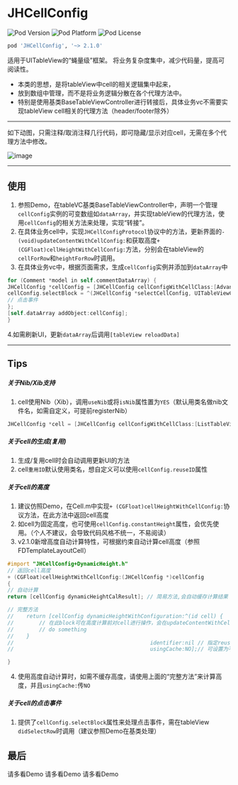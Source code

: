 # JHCellConfig

![Pod Version](https://img.shields.io/cocoapods/v/JHCellConfig.svg?style=flat)
![Pod Platform](https://img.shields.io/cocoapods/p/JHCellConfig.svg?style=flat)
![Pod License](https://img.shields.io/cocoapods/l/JHCellConfig.svg?style=flat)

```ruby
pod 'JHCellConfig', '~> 2.1.0'
```

适用于UITableView的“蝇量级”框架。
将业务复杂度集中，减少代码量，提高可阅读性。

- 本类的思想，是将tableView中cell的相关逻辑集中起来，
- 放到数组中管理，而不是将业务逻辑分散在各个代理方法中。
- 特别是使用基类BaseTableViewController进行转接后，具体业务vc不需要实现tableView cell相关的代理方法（header/footer除外）

----

如下动图，只需注释/取消注释几行代码，即可隐藏/显示对应cell，无需在多个代理方法中修改。

![image](https://github.com/JC-Hu/JHCellConfig/blob/master/123.gif)

----
## 使用
1. 参照Demo，在tableVC基类BaseTableViewController中，声明一个管理`cellConfig`实例的可变数组如`dataArray`，并实现tableView的代理方法，使用`cellConfig`的相关方法来处理，实现“转接”。
2. 在具体业务cell中，实现`JHCellConfigProtocol`协议中的方法，更新界面的`-(void)updateContentWithCellConfig:`和获取高度`+(CGFloat)cellHeightWithCellConfig:`方法，分别会在tableView的`cellForRow`和`heightForRow`时调用。
3. 在具体业务vc中，根据页面需求，生成`cellConfig`实例并添加到`dataArray`中

```objective-c
for (Comment *model in self.commentDataArray) {
JHCellConfig *cellConfig = [JHCellConfig cellConfigWithCellClass:[AdvanceCommentCell class] dataModel:model];
cellConfig.selectBlock = ^(JHCellConfig *selectCellConfig, UITableViewCell *selectCell) {
// 点击事件
};
[self.dataArray addObject:cellConfig];
}
```
4.如需刷新UI，更新`dataArray`后调用`[tableView reloadData]`


----
## Tips
##### 关于Nib/Xib支持
1. cell使用Nib（Xib），调用`useNib`或将`isNib`属性置为`YES`（默认用类名做nib文件名，如需自定义，可提前registerNib）

```objective-c
JHCellConfig *cell = [JHCellConfig cellConfigWithCellClass:[ListTableViewCell class] dataModel:model].useNib;
```


##### 关于cell的生成(复用)
1. 生成/复用cell时会自动调用更新UI的方法
2. cell`重用ID`默认使用类名，想自定义可以使用`cellConfig.reuseID`属性

##### 关于cell的高度
1. 建议仿照Demo，在Cell.m中实现`+ (CGFloat)cellHeightWithCellConfig:`协议方法，在此方法中返回cell高度
2. 如cell为固定高度，也可使用`cellConfig.constantHeight`属性，会优先使用。（个人不建议，会导致代码风格不统一，不易阅读）
3. v2.1.0新增高度自动计算特性，可根据约束自动计算cell高度（参照FDTemplateLayoutCell）

```objective-c
#import "JHCellConfig+DynamicHeight.h"
// 返回cell高度
+ (CGFloat)cellHeightWithCellConfig:(JHCellConfig *)cellConfig
{
// 自动计算
return [cellConfig dynamicHeightCalResult]; // 简易方法,会自动缓存计算结果

// 完整方法
//    return [cellConfig dynamicHeightWithConfiguration:^(id cell) {
//        // 在此block可在高度计算前对cell进行操作，会在updateContentWithCellConfig:后执行
//        // do something
//    }
//                                           identifier:nil // 指定reuseId，默认为cell类名
//                                           usingCache:NO];// 可设置为不缓存计算结果

}
```
4. 使用高度自动计算时，如需不缓存高度，请使用上面的“完整方法”来计算高度，并且`usingCache:`传`NO`

##### 关于cell的点击事件
1. 提供了`cellConfig.selectBlock`属性来处理点击事件，需在tableView `didSelectRow`时调用（建议参照Demo在基类处理）

## 最后
请多看Demo
请多看Demo
请多看Demo

